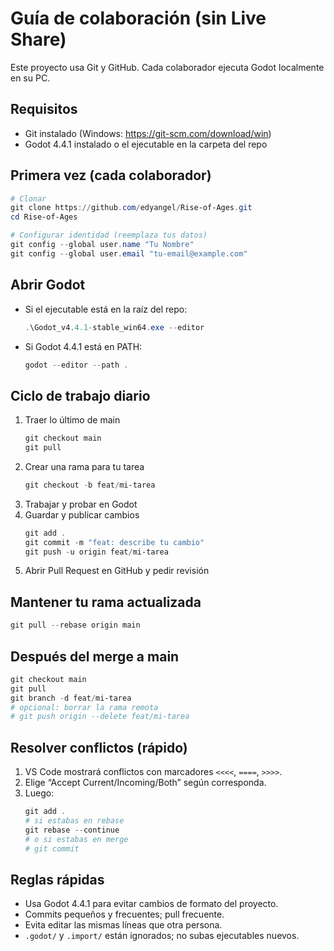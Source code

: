 # Guía de colaboración (sin Live Share)

Este proyecto usa Git y GitHub. Cada colaborador ejecuta Godot localmente en su PC.

## Requisitos
- Git instalado (Windows: https://git-scm.com/download/win)
- Godot 4.4.1 instalado o el ejecutable en la carpeta del repo

## Primera vez (cada colaborador)
```powershell
# Clonar
git clone https://github.com/edyangel/Rise-of-Ages.git
cd Rise-of-Ages

# Configurar identidad (reemplaza tus datos)
git config --global user.name "Tu Nombre"
git config --global user.email "tu-email@example.com"
```

## Abrir Godot
- Si el ejecutable está en la raíz del repo:
  ```powershell
  .\Godot_v4.4.1-stable_win64.exe --editor
  ```
- Si Godot 4.4.1 está en PATH:
  ```powershell
  godot --editor --path .
  ```

## Ciclo de trabajo diario
1. Traer lo último de main
   ```powershell
   git checkout main
   git pull
   ```
2. Crear una rama para tu tarea
   ```powershell
   git checkout -b feat/mi-tarea
   ```
3. Trabajar y probar en Godot
4. Guardar y publicar cambios
   ```powershell
   git add .
   git commit -m "feat: describe tu cambio"
   git push -u origin feat/mi-tarea
   ```
5. Abrir Pull Request en GitHub y pedir revisión

## Mantener tu rama actualizada
```powershell
git pull --rebase origin main
```

## Después del merge a main
```powershell
git checkout main
git pull
git branch -d feat/mi-tarea
# opcional: borrar la rama remota
# git push origin --delete feat/mi-tarea
```

## Resolver conflictos (rápido)
1. VS Code mostrará conflictos con marcadores `<<<<`, `====`, `>>>>`.
2. Elige “Accept Current/Incoming/Both” según corresponda.
3. Luego:
   ```powershell
   git add .
   # si estabas en rebase
   git rebase --continue
   # o si estabas en merge
   # git commit
   ```

## Reglas rápidas
- Usa Godot 4.4.1 para evitar cambios de formato del proyecto.
- Commits pequeños y frecuentes; pull frecuente.
- Evita editar las mismas líneas que otra persona.
- `.godot/` y `.import/` están ignorados; no subas ejecutables nuevos.
